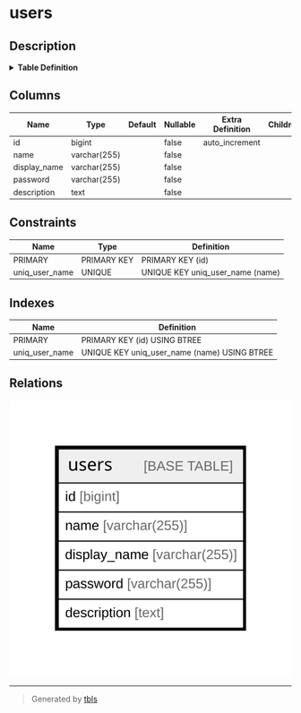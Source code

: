 # users

## Description

<details>
<summary><strong>Table Definition</strong></summary>

```sql
CREATE TABLE `users` (
  `id` bigint NOT NULL AUTO_INCREMENT,
  `name` varchar(255) COLLATE utf8mb4_bin NOT NULL,
  `display_name` varchar(255) COLLATE utf8mb4_bin NOT NULL,
  `password` varchar(255) COLLATE utf8mb4_bin NOT NULL,
  `description` text COLLATE utf8mb4_bin NOT NULL,
  PRIMARY KEY (`id`),
  UNIQUE KEY `uniq_user_name` (`name`)
) ENGINE=InnoDB AUTO_INCREMENT=[Redacted by tbls] DEFAULT CHARSET=utf8mb4 COLLATE=utf8mb4_bin
```

</details>

## Columns

| Name | Type | Default | Nullable | Extra Definition | Children | Parents | Comment |
| ---- | ---- | ------- | -------- | ---------------- | -------- | ------- | ------- |
| id | bigint |  | false | auto_increment |  |  |  |
| name | varchar(255) |  | false |  |  |  |  |
| display_name | varchar(255) |  | false |  |  |  |  |
| password | varchar(255) |  | false |  |  |  |  |
| description | text |  | false |  |  |  |  |

## Constraints

| Name | Type | Definition |
| ---- | ---- | ---------- |
| PRIMARY | PRIMARY KEY | PRIMARY KEY (id) |
| uniq_user_name | UNIQUE | UNIQUE KEY uniq_user_name (name) |

## Indexes

| Name | Definition |
| ---- | ---------- |
| PRIMARY | PRIMARY KEY (id) USING BTREE |
| uniq_user_name | UNIQUE KEY uniq_user_name (name) USING BTREE |

## Relations

![er](users.svg)

---

> Generated by [tbls](https://github.com/k1LoW/tbls)
